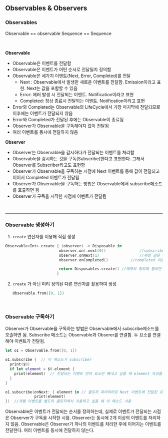 ## Observables & Observers

### Observables

Observable == observable Sequence == Sequence

<br>

**Observable**

- Observable은 이벤트를 전달함
- Observable은 이벤트가 어떤 순서로 전달될지 정의함
- Observable은 세가지 이벤트(Next, Error, Completed)를 전달
  - Next : Observable에서 발생한 새로운 이벤트를 전달함. Emission이라고 표현. Next는 값을 포함할 수 있음
  - Error: 에러 발생 시 전달되는 이벤트. Notification이라고 표현
  - Completed: 정상 종료시 전달되는 이벤트. Notification이라고 표현
- Error와 Completed는 Observable의 LifeCycle에서 가장 마지막에 전달되므로 이후에는 이벤트가 전달되지 않음
- Error와 Completed가 전달된 후에는 Observable이 종료됨
- Observer가 Observable을 구독해야지 값이 전달됨
- 여러 이벤트를 동시에 전달하지 않음



**Observer**

- Observer는 Observable을 감시하다가 전달되는 이벤트를 처리함
- Observable을 감시하는 것을 구독(Subscribe)한다고 표현한다. 그래서 Observer를 Subscriber라고도 표현함
- Observer가 Observable을 구독하는 시점에 Next 이벤트를 통해 값이 전달되고 이어서 Completed 이벤트가 전달됨
- Observer가 Observable을 구독하는 방법은 Observable에서 subscribe메소드를 호출하면 됨
- Observer가 구독을 시작한 시점에 이벤트가 전달됨



<br>

------



### Observable 생성하기

1. `create` 연산자를 이용해 직접 생성

```swift
Observable<Int>.create { (observer) -> Disposable in
                        observer.on(.next(0))				//subscriber로 0이 담겨있는 next 이벤트가 전달됨
                        observer.onNext(1)					//위랑 같은 동작
                        observer.onCompleted() 			//completed 이벤트가 전달되고 observable이 종료된다

                        return Disposables.create()	//메모리 정리에 필요한 객체인 Disposable을 리턴해야 함
                       }
```



2. `create` 가 아닌 미리 정의된 다른 연산자를 활용하여 생성

   ```swift
   Observable.from([0, 1])
   ```



<br>



### Observable 구독하기

Observer가 Observable을 구독하는 방법은 Observable에서 subscribe메소드를 호출하면 됨.
Subscribe 메소드는 Observable과 Obserer를 연결함. 두 요소를 연결해야 이벤트가 전달됨. 

```swift
let o1 = Observable.from([0, 1])

o1.subscribe {	// 이 메소드가 subscriber
  print($0)
  if let element = $0.element {
    print(element)	// 전달되는 이벤트 안의 요소만 빼내고 싶을 때 element 속성을 이용함. 
  }
}

o1.subscribe(onNext: { element in // 클로저 파라미터로 Next 이벤트에 전달된 요소가 바로 전달되므로 바로 사용 가능
             print(element)		
})	//개별 이벤트를 별도의 클로저에서 사용하고 싶을 때 이 메소드 사용
```



Observable은 이벤트가 전달되는 순서를 정의하는데, 실제로 이벤트가 전달되는 시점은 Observer가 구독을 시작한 시점. 
Observer는 동시에 2개 이상의 이벤트를 처리하지 않음. 
Observable은 Observer가 하나의 이벤트를 처리한 후에 이어지는 이벤트를 전달한다. 여러 이벤트를 동시에 전달하지 않는다. 

